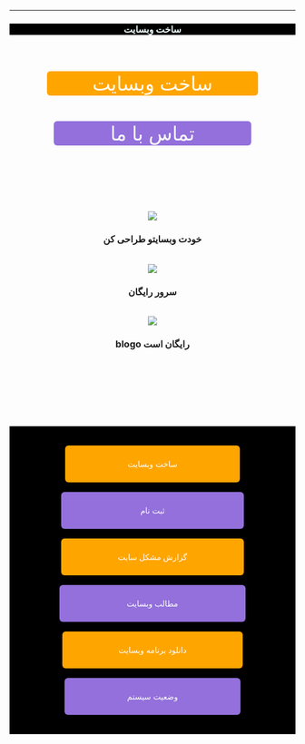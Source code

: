 

<script>
 

console.log("اگر شما برنامه نویس هستید به این وبسایت خوش آمدید ")






</script>

<hr>
<html lang="fa-IR">
<head>













</head>


<body style="text-align: right;">
<title>ساخت وب سایت</title>
<center>
<h3 style="color:#F0FFFF; background-color:#000000;text-align: center;">ساخت وبسایت</h3>
<a/>
</center>
<br>

<br>

<div class="wrapper" style="text-align: center; " >
 



  <a href="blog.my.html" class="button" style="background-color:#FFA500; color:#FFFFFF;padding:1px 80px; text-decoration:none; display: inline-block; cursor: pointer; border-radius:6px; border:2px   text-align: center; font-size: 34px; ">ساخت وبسایت</a>

</div>
<br>
<div class="wrapper" style="text-align: center; " >
 



  <a href="#" class="button" style="background-color:#9370DB; color:#FFFFFF; padding:1px 100px; text-decoration:none; display: inline-block; cursor: pointer; border-radius:6px; border:2px  text-align: center; font-size: 34px; ">تماس با ما</a>


</div>




<main>





<br>

<br>
<br>

<br>

<br>

<br>

<center> 
<a href="dt.html">


<img src= "https://user-images.githubusercontent.com/77159072/125670662-bf4aad8f-004c-4a5f-88a0-4d60a81a66dc.jpg">
<br>
</a>

<h3>خودت وبسایتو طراحی کن</h3>
<br>

<a href="cv.html">
<img src= "https://user-images.githubusercontent.com/77159072/125669934-caa2cbab-61bd-4cd1-8c94-dd52b0a397ad.png">
<br>
</a>
<h3>سرور رایگان</h3>
<br>
<a href="lotbm.html">
<img src= "https://user-images.githubusercontent.com/77159072/125669434-95b9ce9d-4a25-42fa-a000-7513ef75b478.jpg">
<br>
</a>
<h3>blogo رایگان است</h3>
<br>


</center>





<footer>


</footer>

<br>

<br>
<br>

<br>
<br>

<br>
<div style="background-color:#000000; text-align: left;  ">
<br>
<br>
<center>

<a href="blog.my.html" style="background-color:#FFA500; color:#000; padding:10px 110px; text-decoration:none; display: inline-block; cursor: pointer; border-radius:6px; border:2px   background-color:#5db616; color:#fff;">


ساخت وبسایت 


</a>
<br>
<br>
<a href="blog.html" style="background-color:#9370DB; color:#000; padding:10px 140px; text-decoration:none; display: inline-block; cursor: pointer; border-radius:6px; border:2px background-color:#5db616; color:#fff;">

ثبت نام

</a>
<br>
<br>


<a href="help.html" style="background-color:#FFA500; color:#000; padding:10px 100px; text-decoration:none; display: inline-block; cursor: pointer; border-radius:6px; border:2px  background-color:#5db616; color:#fff;">


گزارش مشکل سایت



</a>

<br>
<br>
<a href="ermas.html" style="background-color:#9370DB; color:#000; padding:10px 119px; text-decoration:none; display: inline-block; cursor: pointer; border-radius:6px; border:2px  background-color:#5db616; color:#fff;">

مطالب وبسایت




</a>
<br>
<br>
<a href="don12.html" style="background-color:#FFA500; color:#000; padding:10px 99px; text-decoration:none; display: inline-block; cursor: pointer; border-radius:6px; border:2px background-color:#5db616; color:#fff;">


دانلود برنامه وبسایت 



</a>
<br>
<br>
<a href="https://assspt.github.io/status.blogo/" style="background-color:#9370DB; color:#000; padding:10px 110px; text-decoration:none; display: inline-block; cursor: pointer; border-radius:6px; border:2px   background-color:#5db616; color:#fff;">


 وضعیت سیستم



</a>
</center>
<br>
<br>
</div>
